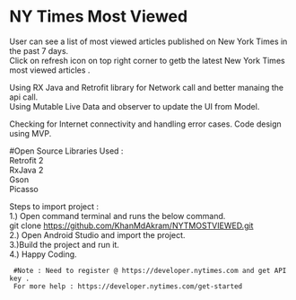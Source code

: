 # NY Times Most Viewed
 User can see a list of most viewed articles published on New York Times in the past 7 days.<br/>
 Click on refresh icon on top right corner to getb the latest New York Times most viewed articles .<br/>
 
 Using RX Java and Retrofit library for Network call and better manaing the api call.<br/>
 Using Mutable Live Data and observer to update the UI from Model.
 
 Checking for Internet connectivity and handling error cases.
 Code design using MVP.
 
 #Open Source Libraries Used :<br/>
   Retrofit 2<br/>
   RxJava 2<br/>
   Gson<br/>
   Picasso<br/>
   
   Steps to import project :<br/>
     1.) Open command terminal and runs the below command.<br/>
           git clone https://github.com/KhanMdAkram/NYTMOSTVIEWED.git<br/>
     2.) Open Android Studio and import the project.<br/>
     3.)Build the project and run it.<br/>
     4.) Happy Coding.<br/>
     
     #Note : Need to register @ https://developer.nytimes.com and get API key .
     For more help : https://developer.nytimes.com/get-started 
 
 
 
 
 
 
